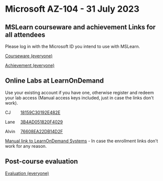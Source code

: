 
# Microsoft AZ-104 - 31 July 2023

## MSLearn courseware and achievement Links for all attendees

Please log in with the Microsoft ID you intend to use with MSLearn.

[Courseware (everyone)](https://learn.microsoft.com/training/courses/az-104t00?WT.mc_id=ilt_partner_webpage_wwl&ocid=4232190)

[Achievement (everyone)](https://learn.microsoft.com/en-us/users/me/achievements?WT.mc_id=ilt_partner_webpage_wwl&ocid=4232190&source=learn&redeem=63228P)

## Online Labs at LearnOnDemand

Use your existing account if you have one, otherwise register and redeem your lab access (Manual access keys included, just in case the links don't work).

CJ &emsp;&emsp;[18159C30192E482E](https://auldhouse.learnondemand.net/ClassEnrollmentTrainingKey/485900)

Lane &emsp;[3B4AD051820F4029](https://auldhouse.learnondemand.net/ClassEnrollmentTrainingKey/485899)

Alvin &emsp;[76608EA22DB14D2F](https://auldhouse.learnondemand.net/ClassEnrollmentTrainingKey/485902)

[Manual link to LearnOnDemand Systems](https://auldhouse.learnondemand.net/) - In case the enrollment links don't work for any reason.

## Post-course evaluation

[Evaluation (everyone)](https://www.metricsthatmatter.com/auldct47)
